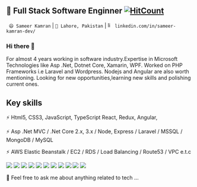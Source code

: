 

## 🔭 Full Stack Software Enginner [![HitCount](http://hits.dwyl.com/smrkamran/smrkamran.svg)](http://hits.dwyl.com/smrkamran/smrkamran)

` 😄 Sameer Kamran` |  `🌱 Lahore, Pakistan` | <a href="https://www.linkedin.com/in/sameer-kamran-dev/" target="_blank"><img src="https://avatars3.githubusercontent.com/u/357098" width="15" height="15" alt="linkedin logo"/></a> `linkedin.com/in/sameer-kamran-dev/`



### Hi there 👋 

For almost 4 years working in software industry.Expertise in Microsoft Technologies like Asp .Net, Dotnet Core, Xamarin, WPF.
Worked on PHP Frameworks i.e Laravel and Wordpress.
Nodejs and Angular are also worth mentioning.
Looking for new opportunities,learning new skills and polishing current ones. 


 

## Key skills

⚡ Html5, CSS3, JavaScript, TypeScript React, Redux, Angular,

⚡ Asp .Net MVC / .Net Core 2.x, 3.x / Node, Express / Laravel / MSSQL / MongoDB / MySQL

⚡ AWS Elastic Beanstalk / EC2 / RDS / Load Balancing / Route53 / VPC e.t.c
<p>
  <img src="https://img.shields.io/badge/TypeScript-%E2%98%85%E2%98%85%E2%98%85%E2%98%85%E2%98%85-critical" />
  <img src="https://img.shields.io/badge/Html5-%E2%98%85%E2%98%85%E2%98%85%E2%98%85%E2%98%85-ff7851" /> 
  <img src="https://img.shields.io/badge/CSS3-%E2%98%85%E2%98%85%E2%98%85%E2%98%85%E2%98%85-44b2fb" /> 
  <img src="https://img.shields.io/badge/SCSS-%E2%98%85%E2%98%85%E2%98%85%E2%98%86%E2%98%86-3fedff" />
  <img src="https://img.shields.io/badge/JavaScript-%E2%98%85%E2%98%85%E2%98%85%E2%98%85%E2%98%85-important" /> 
  <img src="https://img.shields.io/badge/ReactJs-%E2%98%85%E2%98%85%E2%98%85%E2%98%85%E2%98%85-01d9ff" /> 
  <img src="https://img.shields.io/badge/Angular-%E2%98%85%E2%98%85%E2%98%85%E2%98%85%E2%98%86-c40f2e" />
  <img src="https://img.shields.io/badge/MSQL-%E2%98%85%E2%98%85%E2%98%85%E2%98%85%E2%98%86-05a5e2" /> 
  <img src="https://img.shields.io/badge/BootStrap4-%E2%98%85%E2%98%85%E2%98%85%E2%98%85%E2%98%85-9b5ee4" /> 
  <img src="https://img.shields.io/badge/ExpressJS-%E2%98%85%E2%98%85%E2%98%85%E2%98%85%E2%98%85-9ef380" />
  <img src="https://badgen.net/badge/icon/visualstudio?icon=visualstudio&label" />
</p>

💬 Feel free to ask me about anything related to tech ...
<!--
**smrkamran/smrkamran** is a ✨ _special_ ✨ repository because its `README.md` (this file) appears on your GitHub profile.

Here are some ideas to get you started:

- 🔭 I’m currently working on ...
- 🌱 I’m currently learning ...
- 👯 I’m looking to collaborate on ...
- 🤔 I’m looking for help with ...
- 💬 Ask me about ...
- 📫 How to reach me: ...
- 😄 Pronouns: ...
- ⚡ Fun fact: ...
-->
